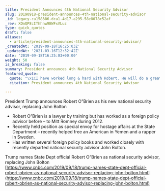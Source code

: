 ```yaml
---
title: President Announces 4th National Security Advisor
slug: 20190918-president-announces-4th-national-security-advisor
_id: legacy-ca158386-dca1-4d17-a295-58e8078c52af
_rev: XOnQP8cIThhnw9BWFxVLuz
type: quick_quotes
draft: false
aliases:
  - article/president-announces-4th-national-security-advisor/
_createdAt: '2019-09-18T16:25:03Z'
_updatedAt: '2021-03-16T12:32:42Z'
date: '2019-09-18T16:25:03+00:00'
weight: 50
is_breaking: false
summary: President announces 4th National Security Advisor
featured_quote:
  quote: "\x1CI have worked long & hard with Robert. He will do a great job!"
  citation: President announces 4th National Security Advisor

---
```

President Trump announces Robert O”Brien as his new national security advisor, replacing John Bolton

* Robert O”Brien is a lawyer by training but has worked as a foreign policy advisor before – to Mitt Romney during 2012.
* Recently held position as special envoy for hostage affairs at the State Department – recently helped free an American in Yemen and a rapper in Sweden.
* Has written several foreign policy books and worked closely with recently departed national security advisor John Bolton.

Trump names State Dept official Robert O”Brien as national security advisor, replacing John Bolton  
[https://www.cnbc.com/2019/09/18/trump-names-state-dept-official-robert-obrien-as-national-security-advisor-replacing-john-bolton.html](https://www.cnbc.com/2019/09/18/trump-names-state-dept-official-robert-obrien-as-national-security-advisor-replacing-john-bolton.html)